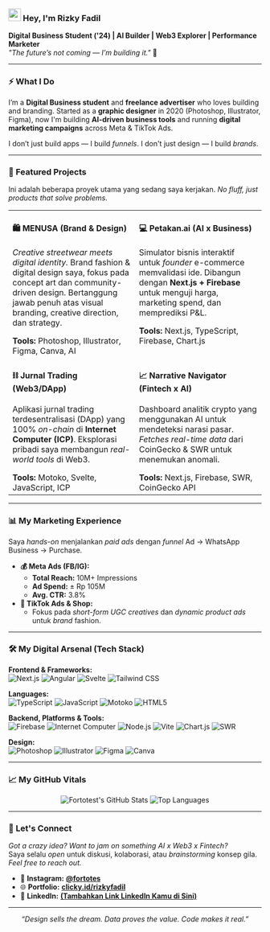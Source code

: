 ### <img src="https://media.giphy.com/media/hvRJCLFzcasrU4B3xl/giphy.gif" width="25px"> Hey, I'm Rizky Fadil

<p align="left">
  <strong>Digital Business Student ('24) | AI Builder | Web3 Explorer | Performance Marketer</strong>
  <br>
  <i>"The future’s not coming — I’m building it."</i> 🚀
</p>

---

### ⚡ What I Do

I’m a **Digital Business student** and **freelance advertiser** who loves building and branding. Started as a **graphic designer** in 2020 (Photoshop, Illustrator, Figma), now I'm building **AI-driven business tools** and running **digital marketing campaigns** across Meta & TikTok Ads.

I don’t just build apps — I build *funnels*. I don't just design — I build *brands*.

---

### 🚀 Featured Projects

Ini adalah beberapa proyek utama yang sedang saya kerjakan. *No fluff, just products that solve problems.*

<table width="100%">
  <tr>
    <td width="50%" valign="top">
      <h4>🛍️ MENUSA (Brand & Design)</h4>
      <p><i>Creative streetwear meets digital identity.</i> Brand fashion & digital design saya, fokus pada concept art dan community-driven design. Bertanggung jawab penuh atas visual branding, creative direction, dan strategy.</p>
      <b>Tools:</b> Photoshop, Illustrator, Figma, Canva, AI
    </td>
    <td width="50%" valign="top">
      <h4>💻 Petakan.ai (AI x Business)</h4>
      <p>Simulator bisnis interaktif untuk <i>founder</i> e-commerce memvalidasi ide. Dibangun dengan <b>Next.js + Firebase</b> untuk menguji harga, marketing spend, dan memprediksi P&L.</p>
      <b>Tools:</b> Next.js, TypeScript, Firebase, Chart.js
    </td>
  </tr>
  <tr>
    <td width="50%" valign="top">
      <h4>⛓️ Jurnal Trading (Web3/DApp)</h4>
      <p>Aplikasi jurnal trading terdesentralisasi (DApp) yang 100% <i>on-chain</i> di <b>Internet Computer (ICP)</b>. Eksplorasi pribadi saya membangun <i>real-world tools</i> di Web3.</p>
      <b>Tools:</b> Motoko, Svelte, JavaScript, ICP
    </td>
    <td width="50%" valign="top">
      <h4>📈 Narrative Navigator (Fintech x AI)</h4>
      <p>Dashboard analitik crypto yang menggunakan AI untuk mendeteksi narasi pasar. <i>Fetches real-time data</i> dari CoinGecko & SWR untuk menemukan anomali.</p>
      <b>Tools:</b> Next.js, Firebase, SWR, CoinGecko API
    </td>
  </tr>
</table>

---

### 📊 My Marketing Experience

Saya *hands-on* menjalankan *paid ads* dengan *funnel* Ad → WhatsApp Business → Purchase.

* **💰 Meta Ads (FB/IG):**
    * **Total Reach:** 10M+ Impressions
    * **Ad Spend:** ± Rp 105M
    * **Avg. CTR:** 3.8%
* **📱 TikTok Ads & Shop:**
    * Fokus pada *short-form UGC creatives* dan *dynamic product ads* untuk *brand* fashion.

---

### 🛠️ My Digital Arsenal (Tech Stack)

<p align="left">
  <strong>Frontend & Frameworks:</strong><br>
  <img src="https://img.shields.io/badge/Next.js-000000?style=for-the-badge&logo=nextdotjs&logoColor=white" alt="Next.js">
  <img src="https://img.shields.io/badge/Angular-DD0031?style=for-the-badge&logo=angular&logoColor=white" alt="Angular">
  <img src="https://img.shields.io/badge/Svelte-FF3E00?style=for-the-badge&logo=svelte&logoColor=white" alt="Svelte">
  <img src="https://img.shields.io/badge/Tailwind_CSS-38B2AC?style=for-the-badge&logo=tailwind-css&logoColor=white" alt="Tailwind CSS">
</p>

<p align="left">
  <strong>Languages:</strong><br>
  <img src="https://img.shields.io/badge/TypeScript-3178C6?style=for-the-badge&logo=typescript&logoColor=white" alt="TypeScript">
  <img src="https://img.shields.io/badge/JavaScript-F7DF1E?style=for-the-badge&logo=javascript&logoColor=black" alt="JavaScript">
  <img src="https://img.shields.io/badge/Motoko-E5A300?style=for-the-badge&logo=motoko&logoColor=white" alt="Motoko">
  <img src="https://img.shields.io/badge/HTML5-E34F26?style=for-the-badge&logo=html5&logoColor=white" alt="HTML5">
</p>

<p align="left">
  <strong>Backend, Platforms & Tools:</strong><br>
  <img src="https://img.shields.io/badge/Firebase-FFCA28?style=for-the-badge&logo=firebase&logoColor=black" alt="Firebase">
  <img src="https://img.shields.io/badge/Internet_Computer-ICP-blue?style=for-the-badge&logo=internetcomputer" alt="Internet Computer">
  <img src="https://img.shields.io/badge/Node.js-339933?style=for-the-badge&logo=nodedotjs&logoColor=white" alt="Node.js">
  <img src="https://img.shields.io/badge/Vite-646CFF?style=for-the-badge&logo=vite&logoColor=white" alt="Vite">
  <img src="https://img.shields.io/badge/Chart.js-FF6384?style=for-the-badge&logo=chartdotjs&logoColor=white" alt="Chart.js">
  <img src="https://img.shields.io/badge/SWR-000000?style=for-the-badge&logo=swr&logoColor=white" alt="SWR">
</p>

<p align="left">
  <strong>Design:</strong><br>
  <img src="https://img.shields.io/badge/Adobe%20Photoshop-31A8FF?style=for-the-badge&logo=Adobe%20Photoshop&logoColor=white" alt="Photoshop">
  <img src="https://img.shields.io/badge/Adobe%20Illustrator-FF9A00?style=for-the-badge&logo=Adobe%20Illustrator&logoColor=white" alt="Illustrator">
  <img src="https://img.shields.io/badge/Figma-F24E1E?style=for-the-badge&logo=figma&logoColor=white" alt="Figma">
  <img src="https://img.shields.io/badge/Canva-00C4CC?style=for-the-badge&logo=canva&logoColor=white" alt="Canva">
</p>

---

### 📈 My GitHub Vitals

<p align="center">
  <img src="https://github-readme-stats.vercel.app/api?username=Fortotest&show_icons=true&theme=transparent&hide_border=true&title_color=7F56D9&icon_color=7F56D9&text_color=c9cacc&bg_color=0,0,0,0" alt="Fortotest's GitHub Stats">
  <img src="https://github-readme-stats.vercel.app/api/top-langs/?username=Fortotest&layout=compact&theme=transparent&hide_border=true&title_color=7F56D9&text_color=c9cacc&bg_color=0,0,0,0" alt="Top Languages">
</p>

---

### 🤝 Let's Connect

*Got a crazy idea? Want to jam on something AI x Web3 x Fintech?*
<br>
Saya selalu *open* untuk diskusi, kolaborasi, atau *brainstorming* konsep gila. *Feel free to reach out.*

* 📱 **Instagram:** [**@fortotes**](https://instagram.com/fortotes)
* 🌐 **Portfolio:** [**clicky.id/rizkyfadil**](https://clicky.id/rizkyfadil)
* 💼 **LinkedIn:** [**(Tambahkan Link LinkedIn Kamu di Sini)**](https://linkedin.com) 

---
<p align="center">
  <i>“Design sells the dream. Data proves the value. Code makes it real.”</i>
</p>
